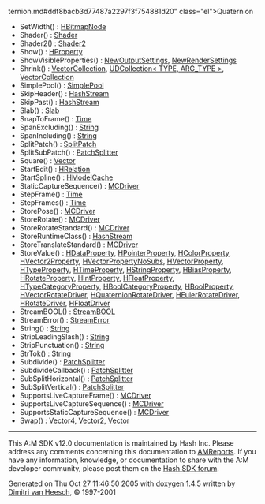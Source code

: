 ternion.md#ddf8bacb3d77487a2297f3f754881d20" class="el">Quaternion</a>
- SetWidth() : <a href="classHBitmapNode.md#ff85d77fe4659bd9dfb48ca398b42b5f" class="el">HBitmapNode</a>
- Shader() : <a href="classShader.md#3a1fbc5d35857502f91155c093b41f79" class="el">Shader</a>
- Shader2() : <a href="classShader2.md#f1a476ac73c56213c3f4ab24de736467" class="el">Shader2</a>
- Show() : <a href="classHProperty.md#e272a91d689ceb51c964a4d8be8b3503" class="el">HProperty</a>
- ShowVisibleProperties() : <a href="classNewOutputSettings.md#6ee969d0f44d86571db5c513d69dc938" class="el">NewOutputSettings</a>, <a href="classNewRenderSettings.md#6ee969d0f44d86571db5c513d69dc938" class="el">NewRenderSettings</a>
- Shrink() : <a href="classVectorCollection.md#04de455e490cb138d4e29fc5200447be" class="el">VectorCollection</a>, <a href="classUDCollection.md#04de455e490cb138d4e29fc5200447be" class="el">UDCollection&lt; TYPE, ARG_TYPE &gt;</a>, <a href="classVectorCollection.md#04de455e490cb138d4e29fc5200447be" class="el">VectorCollection</a>
- SimplePool() : <a href="classSimplePool.md#f80f1eb2f178ce55e4c3b6f66819a616" class="el">SimplePool</a>
- SkipHeader() : <a href="classHashStream.md#7d2e3a81d8d78251ccf815b00d00528f" class="el">HashStream</a>
- SkipPast() : <a href="classHashStream.md#b3a1f9250aecfd9edd8239080e52b742" class="el">HashStream</a>
- Slab() : <a href="classSlab.md#4d13cc462b417c4c3d4ad892112b5599" class="el">Slab</a>
- SnapToFrame() : <a href="classTime.md#d906c6ad1e43ea44d77a066c596e6f91" class="el">Time</a>
- SpanExcluding() : <a href="classString.md#69689678caa01bcf82fe33b8e8266d41" class="el">String</a>
- SpanIncluding() : <a href="classString.md#f143b78e0a477a83a33baf0c5cbca81b" class="el">String</a>
- SplitPatch() : <a href="classSplitPatch.md#b4256e3ba04d8b376f4f2c48e6b6ed5b" class="el">SplitPatch</a>
- SplitSubPatch() : <a href="classPatchSplitter.md#f3686ac56d1971bfa47f3131f50c0eb4" class="el">PatchSplitter</a>
- Square() : <a href="classVector.md#35718747922c6c89ae4705ed2e4d4d65" class="el">Vector</a>
- StartEdit() : <a href="classHRelation.md#8c4b4fee4ad3f0fb49c422bd652d44b3" class="el">HRelation</a>
- StartSpline() : <a href="classHModelCache.md#cfd844a8aa1817b4a0da30a7779decd2" class="el">HModelCache</a>
- StaticCaptureSequence() : <a href="classMCDriver.md#f7498be562f10f15f28a7e49c6746d49" class="el">MCDriver</a>
- StepFrame() : <a href="classTime.md#9d784cccadb0862dbfebd27bcc18c4b1" class="el">Time</a>
- StepFrames() : <a href="classTime.md#5d065533f9ce660c9a2f2b8eb8d939bd" class="el">Time</a>
- StorePose() : <a href="classMCDriver.md#05dd9a4bc958f0d0d6e6cd8d805a4889" class="el">MCDriver</a>
- StoreRotate() : <a href="classMCDriver.md#4acb84f7155b3616298fd6463c8c8be2" class="el">MCDriver</a>
- StoreRotateStandard() : <a href="classMCDriver.md#b9efe61ab18f8f47ea4b29acb408de7f" class="el">MCDriver</a>
- StoreRuntimeClass() : <a href="classHashStream.md#d8c0e626362f7c5aff3842e31b6b1c78" class="el">HashStream</a>
- StoreTranslateStandard() : <a href="classMCDriver.md#66b62bdac4408b3b126e37eb8616c0c6" class="el">MCDriver</a>
- StoreValue() : <a href="classHDataProperty.md#e02606dcd4b6afd5d3d704d2e2fdff92" class="el">HDataProperty</a>, <a href="classHPointerProperty.md#1427a1006df9825f58116ada5a434720" class="el">HPointerProperty</a>, <a href="classHColorProperty.md#53b50b9e3c8ec8d0182f59bec5a833db" class="el">HColorProperty</a>, <a href="classHVector2Property.md#0785f2e6f64d2d573531c289bfa1f86b" class="el">HVector2Property</a>, <a href="classHVectorPropertyNoSubs.md#bd90692a54c366f51a5a0208b704538a" class="el">HVectorPropertyNoSubs</a>, <a href="classHVectorProperty.md#bd90692a54c366f51a5a0208b704538a" class="el">HVectorProperty</a>, <a href="classHTypeProperty.md#26366592b1d760b4b21c6311687801fa" class="el">HTypeProperty</a>, <a href="classHTimeProperty.md#46143e68bcf11725ca5f2f654766edd9" class="el">HTimeProperty</a>, <a href="classHStringProperty.md#2c67be5fa060661e18d14d5217dbf8cc" class="el">HStringProperty</a>, <a href="classHBiasProperty.md#bd90692a54c366f51a5a0208b704538a" class="el">HBiasProperty</a>, <a href="classHRotateProperty.md#73f3b8f78f77062bc74e2cc89eaa9949" class="el">HRotateProperty</a>, <a href="classHIntProperty.md#bceb23fc56eb4e9f7f64db57c8faa559" class="el">HIntProperty</a>, <a href="classHFloatProperty.md#0454d53fc704301d142138fa117bab1a" class="el">HFloatProperty</a>, <a href="classHTypeCategoryProperty.md#26366592b1d760b4b21c6311687801fa" class="el">HTypeCategoryProperty</a>, <a href="classHBoolCategoryProperty.md#ed49b3015765d4378f3de5fab5991ecd" class="el">HBoolCategoryProperty</a>, <a href="classHBoolProperty.md#ed49b3015765d4378f3de5fab5991ecd" class="el">HBoolProperty</a>, <a href="classHVectorRotateDriver.md#9e6e0c7ffe0624ecc69ce5777d72d95b" class="el">HVectorRotateDriver</a>, <a href="classHQuaternionRotateDriver.md#7850d2d5e9d4d0c39b15e83940a048d1" class="el">HQuaternionRotateDriver</a>, <a href="classHEulerRotateDriver.md#1fc7be8c780d76c3fec28d2d7085341f" class="el">HEulerRotateDriver</a>, <a href="classHRotateDriver.md#7850d2d5e9d4d0c39b15e83940a048d1" class="el">HRotateDriver</a>, <a href="classHFloatDriver.md#0454d53fc704301d142138fa117bab1a" class="el">HFloatDriver</a>
- StreamBOOL() : <a href="classStreamBOOL.md#600548890dd380f8763c6e26bad9ea08" class="el">StreamBOOL</a>
- StreamError() : <a href="classStreamError.md#d9323f35b80d5f10194f56b5c65d8673" class="el">StreamError</a>
- String() : <a href="classString.md#467b13bb5fd98deaee12578baae2f672" class="el">String</a>
- StripLeadingSlash() : <a href="classString.md#42e2ad920dd3df0ec822b766c491684c" class="el">String</a>
- StripPunctuation() : <a href="classString.md#29ab894c41cb3d26c092f027fd57d7c9" class="el">String</a>
- StrTok() : <a href="classString.md#ec4e3ca27f7fcd0d03ae31488ceefcbf" class="el">String</a>
- Subdivide() : <a href="classPatchSplitter.md#493aa5fc7bb3e46ce2a777ad4f8785a9" class="el">PatchSplitter</a>
- SubdivideCallback() : <a href="classPatchSplitter.md#54c1600489bf313c42a418e2ca89f70e" class="el">PatchSplitter</a>
- SubSplitHorizontal() : <a href="classPatchSplitter.md#09e19dde64fc8d9768d69a6c449f1b2d" class="el">PatchSplitter</a>
- SubSplitVertical() : <a href="classPatchSplitter.md#d7688b2457c00a403131df93fd4d8222" class="el">PatchSplitter</a>
- SupportsLiveCaptureFrame() : <a href="classMCDriver.md#4832509618884fac91fcbc3ffc5b3aed" class="el">MCDriver</a>
- SupportsLiveCaptureSequence() : <a href="classMCDriver.md#34aaab8a706172a6ae552966637fb396" class="el">MCDriver</a>
- SupportsStaticCaptureSequence() : <a href="classMCDriver.md#8b1fbe863e8380e982db921e2f0f85a6" class="el">MCDriver</a>
- Swap() : <a href="classVector4.md#f7510ffec7099d65c1dab4c692b7f641" class="el">Vector4</a>, <a href="classVector2.md#5f9a09d3cc9256edea4a9f700b881c41" class="el">Vector2</a>, <a href="classVector.md#482a5aa082ef0002f019cb2f877ad1e6" class="el">Vector</a>

------------------------------------------------------------------------

<span class="small">This A:M SDK v12.0 documentation is maintained by Hash Inc. Please address any comments concerning this documentation to [AMReports](http://www.hash.com/reports). If you have any information, knowledge, or documentation to share with the A:M developer community, please post them on the [Hash SDK forum](http://www.hash.com/forums/index.php?showforum=11).</span>

Generated on Thu Oct 27 11:46:50 2005 with [<span class="image placeholder" original-image-src="doxygen.png" original-image-title="" height="45" width="100" align="middle" border="0">doxygen</span>](http://www.doxygen.org/index.html) 1.4.5 written by [Dimitri van Heesch](mailto:dimitri@stack.nl), © 1997-2001
